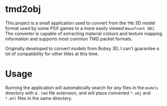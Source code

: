 # tmd2obj

This project is a small application used to convert from the `TMD` 3D model format used by some PSX games
to a more easily viewed `Wavefront OBJ`. The converter is capable of extracting material colours and texture mapping
information and supports most common TMD packet formats.

Originally developed to convert models from Bubsy 3D, I can't guarantee a lot of compatibility for other titles at this time.

# Usage

Running the application will automatically search for any files in the `models` directory with a `.tmd` file extension, and
will place converted `*.obj` and `*.mtl` files in the same directory.

